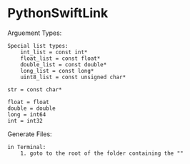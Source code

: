 # PythonSwiftLink



Arguement Types:

    Special list types:
        int_list = const int*
        float_list = const float*
        double_list = const double*
        long_list = const long*
        uint8_list = const unsigned char*

    str = const char*

    float = float
    double = double
    long = int64
    int = int32

Generate Files:
    
    in Terminal:
        1. goto to the root of the folder containing the ""

